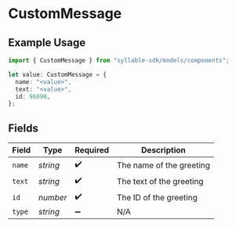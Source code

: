 # CustomMessage

## Example Usage

```typescript
import { CustomMessage } from "syllable-sdk/models/components";

let value: CustomMessage = {
  name: "<value>",
  text: "<value>",
  id: 96098,
};
```

## Fields

| Field                    | Type                     | Required                 | Description              |
| ------------------------ | ------------------------ | ------------------------ | ------------------------ |
| `name`                   | *string*                 | :heavy_check_mark:       | The name of the greeting |
| `text`                   | *string*                 | :heavy_check_mark:       | The text of the greeting |
| `id`                     | *number*                 | :heavy_check_mark:       | The ID of the greeting   |
| `type`                   | *string*                 | :heavy_minus_sign:       | N/A                      |